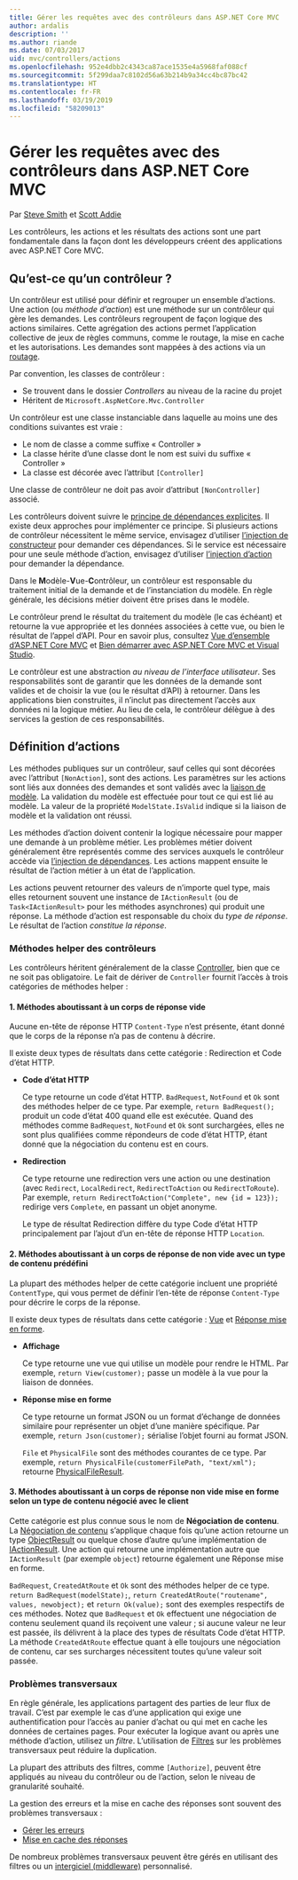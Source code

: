 ```yaml
---
title: Gérer les requêtes avec des contrôleurs dans ASP.NET Core MVC
author: ardalis
description: ''
ms.author: riande
ms.date: 07/03/2017
uid: mvc/controllers/actions
ms.openlocfilehash: 952e4dbb2c4343ca87ace1535e4a5968faf088cf
ms.sourcegitcommit: 5f299daa7c8102d56a63b214b9a34cc4bc87bc42
ms.translationtype: HT
ms.contentlocale: fr-FR
ms.lasthandoff: 03/19/2019
ms.locfileid: "58209013"
---
```

# <a name="handle-requests-with-controllers-in-aspnet-core-mvc"></a>Gérer les requêtes avec des contrôleurs dans ASP.NET Core MVC

Par [Steve Smith](https://ardalis.com/) et [Scott Addie](https://github.com/scottaddie)

Les contrôleurs, les actions et les résultats des actions sont une part fondamentale dans la façon dont les développeurs créent des applications avec ASP.NET Core MVC.

## <a name="what-is-a-controller"></a>Qu’est-ce qu’un contrôleur ?

Un contrôleur est utilisé pour définir et regrouper un ensemble d’actions. Une action (ou *méthode d’action*) est une méthode sur un contrôleur qui gère les demandes. Les contrôleurs regroupent de façon logique des actions similaires. Cette agrégation des actions permet l’application collective de jeux de règles communs, comme le routage, la mise en cache et les autorisations. Les demandes sont mappées à des actions via un [routage](xref:mvc/controllers/routing).

Par convention, les classes de contrôleur :
* Se trouvent dans le dossier *Controllers* au niveau de la racine du projet
* Héritent de `Microsoft.AspNetCore.Mvc.Controller`

Un contrôleur est une classe instanciable dans laquelle au moins une des conditions suivantes est vraie :
* Le nom de classe a comme suffixe « Controller »
* La classe hérite d’une classe dont le nom est suivi du suffixe « Controller »
* La classe est décorée avec l’attribut `[Controller]`

Une classe de contrôleur ne doit pas avoir d’attribut `[NonController]` associé.

Les contrôleurs doivent suivre le [principe de dépendances explicites](/dotnet/standard/modern-web-apps-azure-architecture/architectural-principles#explicit-dependencies). Il existe deux approches pour implémenter ce principe. Si plusieurs actions de contrôleur nécessitent le même service, envisagez d’utiliser [l’injection de constructeur](xref:mvc/controllers/dependency-injection#constructor-injection) pour demander ces dépendances. Si le service est nécessaire pour une seule méthode d’action, envisagez d’utiliser [l’injection d’action](xref:mvc/controllers/dependency-injection#action-injection-with-fromservices) pour demander la dépendance.

Dans le **M**odèle-**V**ue-**C**ontrôleur, un contrôleur est responsable du traitement initial de la demande et de l’instanciation du modèle. En règle générale, les décisions métier doivent être prises dans le modèle.

Le contrôleur prend le résultat du traitement du modèle (le cas échéant) et retourne la vue appropriée et les données associées à cette vue, ou bien le résultat de l’appel d’API. Pour en savoir plus, consultez [Vue d’ensemble d’ASP.NET Core MVC](xref:mvc/overview) et [Bien démarrer avec ASP.NET Core MVC et Visual Studio](xref:tutorials/first-mvc-app/start-mvc).

Le contrôleur est une abstraction *au niveau de l’interface utilisateur*. Ses responsabilités sont de garantir que les données de la demande sont valides et de choisir la vue (ou le résultat d’API) à retourner. Dans les applications bien construites, il n’inclut pas directement l’accès aux données ni la logique métier. Au lieu de cela, le contrôleur délègue à des services la gestion de ces responsabilités.

## <a name="defining-actions"></a>Définition d’actions

Les méthodes publiques sur un contrôleur, sauf celles qui sont décorées avec l’attribut `[NonAction]`, sont des actions. Les paramètres sur les actions sont liés aux données des demandes et sont validés avec la [liaison de modèle](xref:mvc/models/model-binding). La validation du modèle est effectuée pour tout ce qui est lié au modèle. La valeur de la propriété `ModelState.IsValid` indique si la liaison de modèle et la validation ont réussi.

Les méthodes d’action doivent contenir la logique nécessaire pour mapper une demande à un problème métier. Les problèmes métier doivent généralement être représentés comme des services auxquels le contrôleur accède via [l’injection de dépendances](xref:mvc/controllers/dependency-injection). Les actions mappent ensuite le résultat de l’action métier à un état de l’application.

Les actions peuvent retourner des valeurs de n’importe quel type, mais elles retournent souvent une instance de `IActionResult` (ou de `Task<IActionResult>` pour les méthodes asynchrones) qui produit une réponse. La méthode d’action est responsable du choix du *type de réponse*. Le résultat de l’action *constitue la réponse*.

### <a name="controller-helper-methods"></a>Méthodes helper des contrôleurs

Les contrôleurs héritent généralement de la classe [Controller](/dotnet/api/microsoft.aspnetcore.mvc.controller), bien que ce ne soit pas obligatoire. Le fait de dériver de `Controller` fournit l’accès à trois catégories de méthodes helper :

#### <a name="1-methods-resulting-in-an-empty-response-body"></a>1. Méthodes aboutissant à un corps de réponse vide

Aucune en-tête de réponse HTTP `Content-Type` n’est présente, étant donné que le corps de la réponse n’a pas de contenu à décrire.

Il existe deux types de résultats dans cette catégorie : Redirection et Code d’état HTTP.

* **Code d’état HTTP**

    Ce type retourne un code d’état HTTP. `BadRequest`, `NotFound` et `Ok` sont des méthodes helper de ce type. Par exemple, `return BadRequest();` produit un code d’état 400 quand elle est exécutée. Quand des méthodes comme `BadRequest`, `NotFound` et `Ok` sont surchargées, elles ne sont plus qualifiées comme répondeurs de code d’état HTTP, étant donné que la négociation du contenu est en cours.

* **Redirection**

    Ce type retourne une redirection vers une action ou une destination (avec `Redirect`, `LocalRedirect`, `RedirectToAction` ou `RedirectToRoute`). Par exemple, `return RedirectToAction("Complete", new {id = 123});` redirige vers `Complete`, en passant un objet anonyme.

    Le type de résultat Redirection diffère du type Code d’état HTTP principalement par l’ajout d’un en-tête de réponse HTTP `Location`.

#### <a name="2-methods-resulting-in-a-non-empty-response-body-with-a-predefined-content-type"></a>2. Méthodes aboutissant à un corps de réponse de non vide avec un type de contenu prédéfini

La plupart des méthodes helper de cette catégorie incluent une propriété `ContentType`, qui vous permet de définir l’en-tête de réponse `Content-Type` pour décrire le corps de la réponse.

Il existe deux types de résultats dans cette catégorie : [Vue](xref:mvc/views/overview) et [Réponse mise en forme](xref:web-api/advanced/formatting).

* **Affichage**

    Ce type retourne une vue qui utilise un modèle pour rendre le HTML. Par exemple, `return View(customer);` passe un modèle à la vue pour la liaison de données.

* **Réponse mise en forme**

    Ce type retourne un format JSON ou un format d’échange de données similaire pour représenter un objet d’une manière spécifique. Par exemple, `return Json(customer);` sérialise l’objet fourni au format JSON.
    
    `File` et `PhysicalFile` sont des méthodes courantes de ce type. Par exemple, `return PhysicalFile(customerFilePath, "text/xml");` retourne [PhysicalFileResult](/dotnet/api/microsoft.aspnetcore.mvc.physicalfileresult).

#### <a name="3-methods-resulting-in-a-non-empty-response-body-formatted-in-a-content-type-negotiated-with-the-client"></a>3. Méthodes aboutissant à un corps de réponse non vide mise en forme selon un type de contenu négocié avec le client

Cette catégorie est plus connue sous le nom de **Négociation de contenu**. La [Négociation de contenu](xref:web-api/advanced/formatting#content-negotiation) s’applique chaque fois qu’une action retourne un type [ObjectResult](/dotnet/api/microsoft.aspnetcore.mvc.objectresult) ou quelque chose d’autre qu’une implémentation de [IActionResult](/dotnet/api/microsoft.aspnetcore.mvc.iactionresult). Une action qui retourne une implémentation autre que `IActionResult` (par exemple `object`) retourne également une Réponse mise en forme.

`BadRequest`, `CreatedAtRoute` et `Ok` sont des méthodes helper de ce type. `return BadRequest(modelState);`, `return CreatedAtRoute("routename", values, newobject);` et `return Ok(value);` sont des exemples respectifs de ces méthodes. Notez que `BadRequest` et `Ok` effectuent une négociation de contenu seulement quand ils reçoivent une valeur ; si aucune valeur ne leur est passée, ils délivrent à la place des types de résultats Code d’état HTTP. La méthode `CreatedAtRoute` effectue quant à elle toujours une négociation de contenu, car ses surcharges nécessitent toutes qu’une valeur soit passée.

### <a name="cross-cutting-concerns"></a>Problèmes transversaux

En règle générale, les applications partagent des parties de leur flux de travail. C’est par exemple le cas d’une application qui exige une authentification pour l’accès au panier d’achat ou qui met en cache les données de certaines pages. Pour exécuter la logique avant ou après une méthode d’action, utilisez un *filtre*. L’utilisation de [Filtres](xref:mvc/controllers/filters) sur les problèmes transversaux peut réduire la duplication.

La plupart des attributs des filtres, comme `[Authorize]`, peuvent être appliqués au niveau du contrôleur ou de l’action, selon le niveau de granularité souhaité.

La gestion des erreurs et la mise en cache des réponses sont souvent des problèmes transversaux :
* [Gérer les erreurs](xref:mvc/controllers/filters#exception-filters)
* [Mise en cache des réponses](xref:performance/caching/response)

De nombreux problèmes transversaux peuvent être gérés en utilisant des filtres ou un [intergiciel (middleware)](xref:fundamentals/middleware/index) personnalisé.
